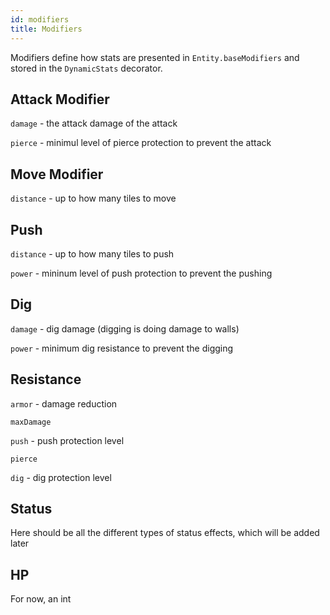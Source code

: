 ```yaml
---
id: modifiers
title: Modifiers
---
```


Modifiers define how stats are presented in `Entity.baseModifiers` and stored in the `DynamicStats` decorator.

## Attack Modifier

`damage` - the attack damage of the attack

`pierce` - minimul level of pierce protection to prevent the attack

## Move Modifier

`distance` - up to how many tiles to move

## Push

`distance` - up to how many tiles to push

`power` - mininum level of push protection to prevent the pushing

## Dig

`damage` - dig damage (digging is doing damage to walls)

`power` - minimum dig resistance to prevent the digging

## Resistance

`armor` - damage reduction

`maxDamage`

`push` - push protection level

`pierce`

`dig` - dig protection level

## Status

Here should be all the different types of status effects, which will be added later

## HP

For now, an int

